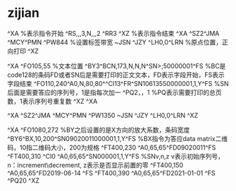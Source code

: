 # zijian
^XA %表示指令开始
^RS,,,3,N,,,2
^RR3
^XZ %表示指令结束
^XA
^SZ2^JMA
^MCY^PMN
^PW844  %设置标签带宽
~JSN
^JZY
^LH0,0^LRN %原点位置，正向打印
^XZ

^XA
^FO105,55 %文本位置
^BY3^BCN,173,N,N,N^SN>;50000001^FS %BC是code128的条码FD或者SN后是需要打印的正文文本，FD表示字段开始，FS表示字段结束
^FO110,240^A0,N,80,80^^CI13^FR^SN10613550000001,1,Y^FS %SN后面是需要答应的序列号，1是指每次加一
^PQ2，，1   %PQ表示需要打印的总页数，1表示序列号重复数
^XZ
^XA


^XA
^SZ2^JMA
^MCY^PMN
^PW1350
~JSN
^JZY
^LH0,0^LRN
^XZ

^XA
^FO1080,272
%BY之后设置的是X方向的放大系数，条码宽度
^BY6^BX,10,200^SN09020011000001,1,Y^FS %BX指令为答应data matrix二维码，10指二维码大小，200为规格
^FT400,230
^A0,65,65^FD09020011^FS
^FT400,310
^CI0 
^A0,65,65^SN000001,1,Y^FS  %SNv,n,z v表示初始序列号，n：increment\decrement, z表示是否显示前置的零
^FT400,150
^A0,65,65^FD2019-06-14 ^FS
^FT400,390
^A0,65,65^FD2021-01-01 ^FS
^PQ20
^XZ
